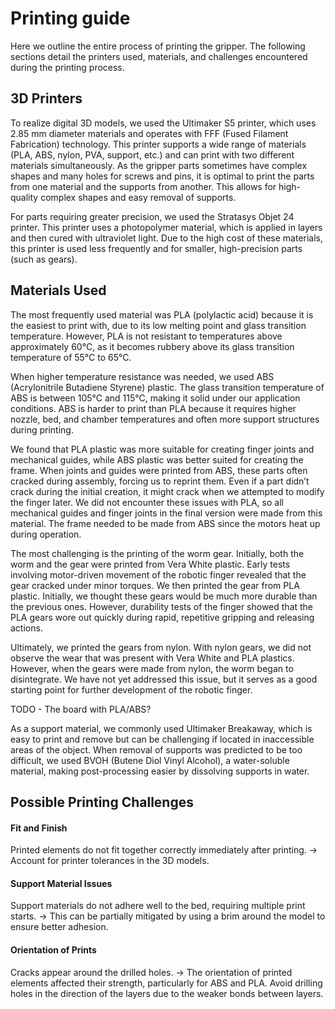 # Printing guide

Here we outline the entire process of printing the gripper. The following sections detail the printers used, materials, and challenges encountered during the printing process.

## 3D Printers

To realize digital 3D models, we used the Ultimaker S5 printer, which uses 2.85 mm diameter materials and operates with FFF (Fused Filament Fabrication) technology. This printer supports a wide range of materials (PLA, ABS, nylon, PVA, support, etc.) and can print with two different materials simultaneously. As the gripper parts sometimes have complex shapes and many holes for screws and pins, it is optimal to print the parts from one material and the supports from another. This allows for high-quality complex shapes and easy removal of supports.

For parts requiring greater precision, we used the Stratasys Objet 24 printer. This printer uses a photopolymer material, which is applied in layers and then cured with ultraviolet light. Due to the high cost of these materials, this printer is used less frequently and for smaller, high-precision parts (such as gears).

## Materials Used

The most frequently used material was PLA (polylactic acid) because it is the easiest to print with, due to its low melting point and glass transition temperature. However, PLA is not resistant to temperatures above approximately 60°C, as it becomes rubbery above its glass transition temperature of 55°C to 65°C.

When higher temperature resistance was needed, we used ABS (Acrylonitrile Butadiene Styrene) plastic. The glass transition temperature of ABS is between 105°C and 115°C, making it solid under our application conditions. ABS is harder to print than PLA because it requires higher nozzle, bed, and chamber temperatures and often more support structures during printing.

We found that PLA plastic was more suitable for creating finger joints and mechanical guides, while ABS plastic was better suited for creating the frame. When joints and guides were printed from ABS, these parts often cracked during assembly, forcing us to reprint them. Even if a part didn’t crack during the initial creation, it might crack when we attempted to modify the finger later. We did not encounter these issues with PLA, so all mechanical guides and finger joints in the final version were made from this material. The frame needed to be made from ABS since the motors heat up during operation.

The most challenging is the printing of the worm gear. Initially, both the worm and the gear were printed from Vera White plastic. Early tests involving motor-driven movement of the robotic finger revealed that the gear cracked under minor torques. We then printed the gear from PLA plastic. Initially, we thought these gears would be much more durable than the previous ones. However, durability tests of the finger showed that the PLA gears wore out quickly during rapid, repetitive gripping and releasing actions.

Ultimately, we printed the gears from nylon. With nylon gears, we did not observe the wear that was present with Vera White and PLA plastics. However, when the gears were made from nylon, the worm began to disintegrate. We have not yet addressed this issue, but it serves as a good starting point for further development of the robotic finger.

TODO - The board with PLA/ABS?

As a support material, we commonly used Ultimaker Breakaway, which is easy to print and remove but can be challenging if located in inaccessible areas of the object. When removal of supports was predicted to be too difficult, we used BVOH (Butene Diol Vinyl Alcohol), a water-soluble material, making post-processing easier by dissolving supports in water.

## Possible Printing Challenges

#### Fit and Finish
Printed elements do not fit together correctly immediately after printing. -> Account for printer tolerances in the 3D models.

#### Support Material Issues
Support materials do not adhere well to the bed, requiring multiple print starts. -> This can be partially mitigated by using a brim around the model to ensure better adhesion.

#### Orientation of Prints
Cracks appear around the drilled holes. -> The orientation of printed elements affected their strength, particularly for ABS and PLA. Avoid drilling holes in the direction of the layers due to the weaker bonds between layers.
